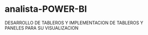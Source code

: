 # analista-POWER-BI
DESARROLLO DE TABLEROS Y IMPLEMENTACION DE TABLEROS  Y PANELES PARA SU VISUALIZACION
